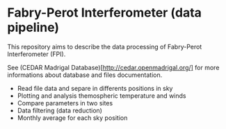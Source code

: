 # Fabry-Perot Interferometer (data pipeline)

This repository aims to describe the data processing of Fabry-Perot Interferometer (FPI).

See (CEDAR Madrigal Database)[http://cedar.openmadrigal.org/] for more informations about database and files documentation.

- Read file data and separe in differents positions in sky
- Plotting and analysis themospheric temperature and winds
- Compare parameters in two sites
- Data filtering (data reduction)
- Monthly average for each sky position 


